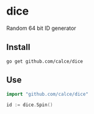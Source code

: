 # dice
Random 64 bit ID generator

## Install
`go get github.com/calce/dice`

## Use
```go
import "github.com/calce/dice"

id := dice.Spin()
```
